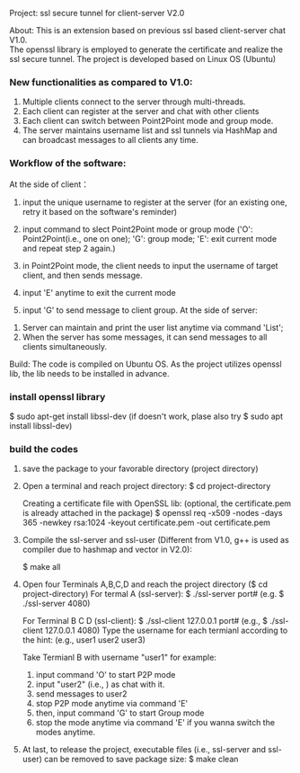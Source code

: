 Project: ssl secure tunnel for client-server V2.0

About:
This is an extension based on previous ssl based client-server chat V1.0.  
The openssl library is employed to generate the certificate and realize the ssl secure tunnel.
The project is developed based on Linux OS (Ubuntu)

### New functionalities as compared to V1.0:
   1. Multiple clients connect to the server through multi-threads.
   2. Each client can register at the server and chat with other clients
   3. Each client can switch between Point2Point mode and group mode.
   4. The server maintains username list and ssl tunnels via HashMap and can broadcast messages to all clients any time.

### Workflow of the software:
At the side of client：
   1. input the unique username to register at the server (for an existing one, retry it based on the software's reminder)
   2. input command to slect Point2Point mode or group mode ('O': Point2Point(i.e., one on one); 'G': group mode; 
   'E': exit current mode and repeat step 2 again.)
   
   3. in Point2Point mode, the client needs to input the username of target client, and then sends message.
   4. input 'E' anytime to exit the current mode
   5. input 'G' to send message to client group.
At the side of server:
   1) Server can maintain and print the user list anytime via command 'List';
   2) When the server has some messages, it can send messages to all clients simultaneously. 
 
Build:
The code is compiled on Ubuntu OS.
As the project utilizes openssl lib, the lib needs to be installed in advance.

### install openssl library 
$ sudo apt-get install libssl-dev
(if doesn't work, plase also try $ sudo apt install libssl-dev)
### build the codes
1. save the package to your favorable directory (project directory) 
2. Open a terminal and reach project directory: 
   $ cd project-directory

   Creating a certificate file with OpenSSL lib: (optional, the certificate.pem is already attached in the package) 
   $ openssl req -x509 -nodes -days 365 -newkey rsa:1024 -keyout certificate.pem -out certificate.pem

3. Compile the ssl-server and ssl-user (Different from V1.0, g++ is used as compiler due to hashmap and vector in V2.0):

   $ make all

4. Open four Terminals A,B,C,D and reach the project directory ($ cd project-directory)
   For termal A (ssl-server):
   $ ./ssl-server port#       (e.g. $ ./ssl-server 4080)

   For Terminal B C D (ssl-client):
   $ ./ssl-client 127.0.0.1 port#   (e.g., $ ./ssl-client 127.0.0.1 4080)
   Type the username for each termianl according to the hint: (e.g., user1 user2 user3)
   
   Take Termianl B with username "user1" for example:
   1) input command 'O' to start P2P mode
   2) input "user2" (i.e., ) as chat with it.
   3) send messages to user2
   4) stop P2P mode anytime via command 'E'  
   5) then, input command 'G' to start Group mode
   6) stop the mode anytime via command 'E' if you wanna switch the modes anytime.

5. At last, to release the project, executable files (i.e., ssl-server and ssl-user) can be removed to save package size:
   $ make clean 

